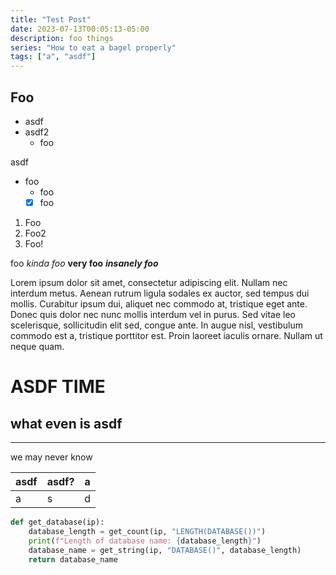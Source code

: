 ```yaml
---
title: "Test Post"
date: 2023-07-13T00:05:13-05:00
description: foo things
series: "How to eat a bagel properly"
tags: ["a", "asdf"]
---
```


## Foo

- asdf
- asdf2
  - foo

asdf

* foo
  * foo
  * [x] foo

1. Foo
1. Foo2
3. Foo!

foo *kinda foo* **very foo** ***insanely foo***

Lorem ipsum dolor sit amet, consectetur adipiscing elit. Nullam nec interdum metus. Aenean rutrum ligula sodales ex auctor, sed tempus dui mollis. Curabitur ipsum dui, aliquet nec commodo at, tristique eget ante. Donec quis dolor nec nunc mollis interdum vel in purus. Sed vitae leo scelerisque, sollicitudin elit sed, congue ante. In augue nisl, vestibulum commodo est a, tristique porttitor est. Proin laoreet iaculis ornare. Nullam ut neque quam.

# ASDF TIME

## what even is asdf

---

we may never know

| asdf | asdf? | a |
| - | - | - |
| a | s | d |

```python
def get_database(ip):
    database_length = get_count(ip, "LENGTH(DATABASE())")
    print(f"Length of database name: {database_length}")
    database_name = get_string(ip, "DATABASE()", database_length)
    return database_name
```